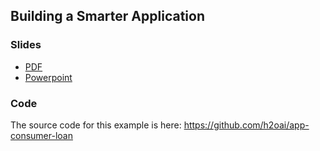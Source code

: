 ## Building a Smarter Application

### Slides

* [PDF](https://github.com/h2oai/h2o-world-2015-training/blob/master/tutorials/building-a-smarter-application/BuildingASmarterApplication.pdf)
* [Powerpoint](https://github.com/h2oai/h2o-world-2015-training/blob/master/tutorials/building-a-smarter-application/BuildingASmarterApplication.pptx)

### Code

The source code for this example is here: <https://github.com/h2oai/app-consumer-loan>
